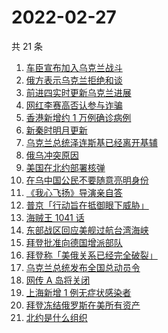# 2022-02-27

共 21 条

<!-- BEGIN -->
<!-- 最后更新时间 Sun Feb 27 2022 08:41:52 GMT+0800 (China Standard Time) -->

1. [车臣宣布加入乌克兰战斗](https://www.zhihu.com/search?q=车臣)
1. [俄方表示乌克兰拒绝和谈](https://www.zhihu.com/search?q=俄罗斯乌克兰)
1. [前进四实时更新乌克兰进展](https://www.zhihu.com/search?q=前进四)
1. [网红李赛高否认参与诈骗](https://www.zhihu.com/search?q=李赛高)
1. [香港新增约 1 万例确诊病例](https://www.zhihu.com/search?q=香港疫情)
1. [新秦时明月更新](https://www.zhihu.com/search?q=新秦时明月)
1. [乌克兰总统泽连斯基已经离开基辅](https://www.zhihu.com/search?q=乌克兰总统)
1. [俄乌冲突原因](https://www.zhihu.com/search?q=俄乌冲突原因)
1. [美国在北约部署核弹](https://www.zhihu.com/search?q=美国部署核弹)
1. [在乌中国公民不要随意亮明身份](https://www.zhihu.com/search?q=乌克兰华人)
1. [《我心飞扬》导演亲自答](https://www.zhihu.com/search?q=我心飞扬)
1. [普京「行动旨在抵御眼下威胁」](https://www.zhihu.com/search?q=普京讲话)
1. [海贼王 1041 话](https://www.zhihu.com/search?q=海贼王)
1. [东部战区回应美舰过航台湾海峡](https://www.zhihu.com/search?q=台湾海峡)
1. [拜登批准向德国增派部队](https://www.zhihu.com/search?q=美国总统拜登)
1. [拜登称「美俄关系已经完全破裂」](https://www.zhihu.com/search?q=美俄)
1. [乌克兰总统发布全国总动员令](https://www.zhihu.com/search?q=乌克兰全国总动员令)
1. [网传 A 岛将关闭](https://www.zhihu.com/search?q=a岛)
1. [上海新增 1 例无症状感染者](https://www.zhihu.com/search?q=上海疫情)
1. [拜登冻结俄罗斯在美所有资产](https://www.zhihu.com/search?q=美国俄罗斯)
1. [北约是什么组织](https://www.zhihu.com/search?q=北约是什么组织)

<!-- END -->
